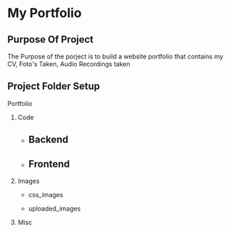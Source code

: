 
# My Portfolio


## Purpose Of Project
The Purpose of the porject is to build a website portfolio that contains my CV, Foto's Taken, Audio Recordings taken

## Project Folder Setup 

Portfolio
1. Code

    - Backend
        - 

    - Frontend
        -    
        
2. Images

    - css_images

    - uploaded_images

3. Misc

